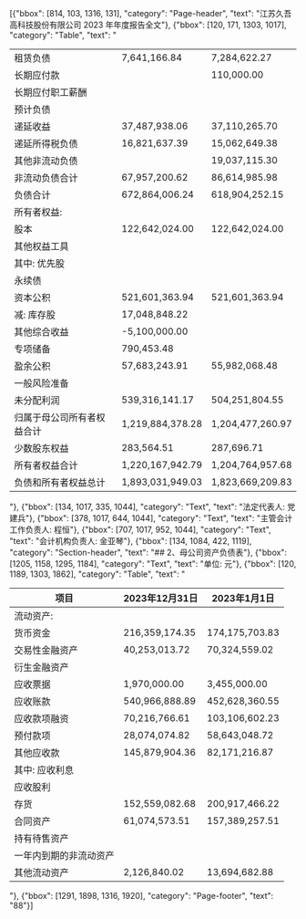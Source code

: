 [{"bbox": [814, 103, 1316, 131], "category": "Page-header", "text": "江苏久吾高科技股份有限公司 2023 年年度报告全文"}, {"bbox": [120, 171, 1303, 1017], "category": "Table", "text": "<table><tbody><tr><td>租赁负债</td><td>7,641,166.84</td><td>7,284,622.27</td></tr><tr><td>长期应付款</td><td></td><td>110,000.00</td></tr><tr><td>长期应付职工薪酬</td><td></td><td></td></tr><tr><td>预计负债</td><td></td><td></td></tr><tr><td>递延收益</td><td>37,487,938.06</td><td>37,110,265.70</td></tr><tr><td>递延所得税负债</td><td>16,821,637.39</td><td>15,062,649.38</td></tr><tr><td>其他非流动负债</td><td></td><td>19,037,115.30</td></tr><tr><td>非流动负债合计</td><td>67,957,200.62</td><td>86,614,985.98</td></tr><tr><td>负债合计</td><td>672,864,006.24</td><td>618,904,252.15</td></tr><tr><td>所有者权益:</td><td></td><td></td></tr><tr><td>股本</td><td>122,642,024.00</td><td>122,642,024.00</td></tr><tr><td>其他权益工具</td><td></td><td></td></tr><tr><td>其中: 优先股</td><td></td><td></td></tr><tr><td>永续债</td><td></td><td></td></tr><tr><td>资本公积</td><td>521,601,363.94</td><td>521,601,363.94</td></tr><tr><td>减: 库存股</td><td>17,048,848.22</td><td></td></tr><tr><td>其他综合收益</td><td>-5,100,000.00</td><td></td></tr><tr><td>专项储备</td><td>790,453.48</td><td></td></tr><tr><td>盈余公积</td><td>57,683,243.91</td><td>55,982,068.48</td></tr><tr><td>一般风险准备</td><td></td><td></td></tr><tr><td>未分配利润</td><td>539,316,141.17</td><td>504,251,804.55</td></tr><tr><td>归属于母公司所有者权益合计</td><td>1,219,884,378.28</td><td>1,204,477,260.97</td></tr><tr><td>少数股东权益</td><td>283,564.51</td><td>287,696.71</td></tr><tr><td>所有者权益合计</td><td>1,220,167,942.79</td><td>1,204,764,957.68</td></tr><tr><td>负债和所有者权益总计</td><td>1,893,031,949.03</td><td>1,823,669,209.83</td></tr></tbody></table>"}, {"bbox": [134, 1017, 335, 1044], "category": "Text", "text": "法定代表人: 党建兵"}, {"bbox": [378, 1017, 644, 1044], "category": "Text", "text": "主管会计工作负责人: 程恒"}, {"bbox": [707, 1017, 952, 1044], "category": "Text", "text": "会计机构负责人: 金亚琴"}, {"bbox": [134, 1084, 422, 1119], "category": "Section-header", "text": "## 2、母公司资产负债表"}, {"bbox": [1205, 1158, 1295, 1184], "category": "Text", "text": "单位: 元"}, {"bbox": [120, 1189, 1303, 1862], "category": "Table", "text": "<table><thead><tr><th>项目</th><th>2023年12月31日</th><th>2023年1月1日</th></tr></thead><tbody><tr><td>流动资产:</td><td></td><td></td></tr><tr><td>货币资金</td><td>216,359,174.35</td><td>174,175,703.83</td></tr><tr><td>交易性金融资产</td><td>40,253,013.72</td><td>70,324,559.02</td></tr><tr><td>衍生金融资产</td><td></td><td></td></tr><tr><td>应收票据</td><td>1,970,000.00</td><td>3,455,000.00</td></tr><tr><td>应收账款</td><td>540,966,888.89</td><td>452,628,360.55</td></tr><tr><td>应收款项融资</td><td>70,216,766.61</td><td>103,106,602.23</td></tr><tr><td>预付款项</td><td>28,074,074.82</td><td>58,643,048.72</td></tr><tr><td>其他应收款</td><td>145,879,904.36</td><td>82,171,216.87</td></tr><tr><td>其中: 应收利息</td><td></td><td></td></tr><tr><td>应收股利</td><td></td><td></td></tr><tr><td>存货</td><td>152,559,082.68</td><td>200,917,466.22</td></tr><tr><td>合同资产</td><td>61,074,573.51</td><td>157,389,257.51</td></tr><tr><td>持有待售资产</td><td></td><td></td></tr><tr><td>一年内到期的非流动资产</td><td></td><td></td></tr><tr><td>其他流动资产</td><td>2,126,840.02</td><td>13,694,682.88</td></tr></tbody></table>"}, {"bbox": [1291, 1898, 1316, 1920], "category": "Page-footer", "text": "88"}]